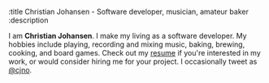 :title Christian Johansen - Software developer, musician, amateur baker
:description

I am **Christian Johansen**. I make my living as a software developer. My
hobbies include playing, recording and mixing music, baking, brewing, cooking,
and board games. Check out my [resume](http://kodemaker.no/cv/christian/) if
you're interested in my work, or would consider hiring me for your project.
I occasionally tweet as [@cjno](https://twitter.com/cjno/).
